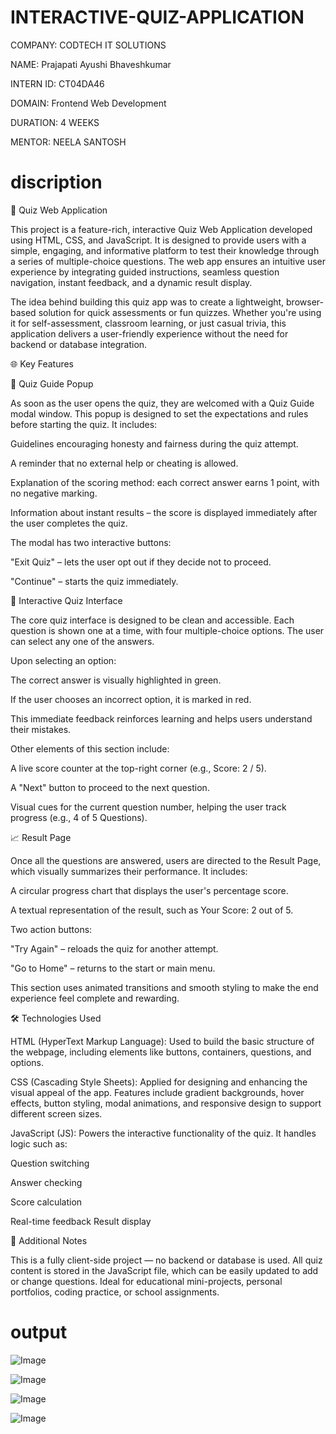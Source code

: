 # INTERACTIVE-QUIZ-APPLICATION

COMPANY: CODTECH IT SOLUTIONS

NAME: Prajapati Ayushi Bhaveshkumar

INTERN ID: CT04DA46

DOMAIN:  Frontend Web Development

DURATION: 4 WEEKS

MENTOR: NEELA SANTOSH


# discription

🎯 Quiz Web Application

This project is a feature-rich, interactive Quiz Web Application developed using HTML, CSS, and JavaScript. It is designed to provide users with a simple, engaging, and informative platform to test their knowledge through a series of multiple-choice questions. The web app ensures an intuitive user experience by integrating guided instructions, seamless question navigation, instant feedback, and a dynamic result display.

The idea behind building this quiz app was to create a lightweight, browser-based solution for quick assessments or fun quizzes. Whether you're using it for self-assessment, classroom learning, or just casual trivia, this application delivers a user-friendly experience without the need for backend or database integration.

🌐 Key Features

📘 Quiz Guide Popup

As soon as the user opens the quiz, they are welcomed with a Quiz Guide modal window. This popup is designed to set the expectations and rules before starting the quiz. It includes:

Guidelines encouraging honesty and fairness during the quiz attempt.

A reminder that no external help or cheating is allowed.

Explanation of the scoring method: each correct answer earns 1 point, with no negative marking.

Information about instant results – the score is displayed immediately after the user completes the quiz.

The modal has two interactive buttons:

"Exit Quiz" – lets the user opt out if they decide not to proceed.

"Continue" – starts the quiz immediately.

🧠 Interactive Quiz Interface

The core quiz interface is designed to be clean and accessible. Each question is shown one at a time, with four multiple-choice options. The user can select any one of the answers.

Upon selecting an option:

The correct answer is visually highlighted in green.

If the user chooses an incorrect option, it is marked in red.

This immediate feedback reinforces learning and helps users understand their mistakes.

Other elements of this section include:

A live score counter at the top-right corner (e.g., Score: 2 / 5).

A "Next" button to proceed to the next question.

Visual cues for the current question number, helping the user track progress (e.g., 4 of 5 Questions).

📈 Result Page

Once all the questions are answered, users are directed to the Result Page, which visually summarizes their performance. It includes:

A circular progress chart that displays the user's percentage score.

A textual representation of the result, such as Your Score: 2 out of 5.

Two action buttons:

"Try Again" – reloads the quiz for another attempt.

"Go to Home" – returns to the start or main menu.

This section uses animated transitions and smooth styling to make the end experience feel complete and rewarding.

🛠️ Technologies Used

HTML (HyperText Markup Language): Used to build the basic structure of the webpage, including elements like buttons, containers, questions, and options.

CSS (Cascading Style Sheets): Applied for designing and enhancing the visual appeal of the app. Features include gradient backgrounds, hover effects, button styling, modal animations, and responsive design to support different screen sizes.

JavaScript (JS): Powers the interactive functionality of the quiz. It handles logic such as:

Question switching

Answer checking

Score calculation

Real-time feedback
Result display

📌 Additional Notes

This is a fully client-side project — no backend or database is used.
All quiz content is stored in the JavaScript file, which can be easily updated to add or change questions.
Ideal for educational mini-projects, personal portfolios, coding practice, or school assignments.


# output
![Image](https://github.com/user-attachments/assets/23229c0d-9cd5-41e4-b6a7-fb703c4b716e)

![Image](https://github.com/user-attachments/assets/896f1d63-7d91-43c4-9f64-a5c16c0ff13b)

![Image](https://github.com/user-attachments/assets/dcd46833-0bd7-42ec-9ae9-342f53ea6d7c)

![Image](https://github.com/user-attachments/assets/a8f28e2e-5ddc-4f0c-98d6-a2da4b79cd9e)
